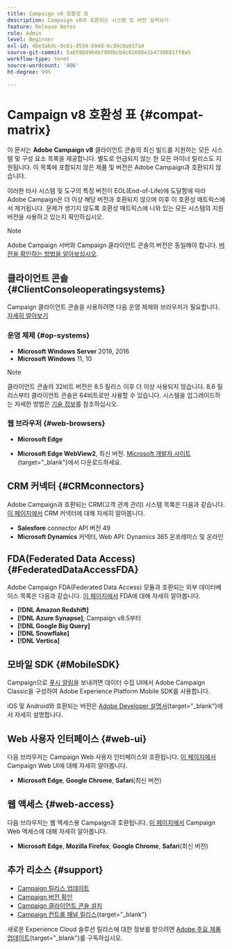 ```yaml
---
title: Campaign v8 호환성 표
description: Campaign v8과 호환되는 시스템 및 버전 살펴보기
feature: Release Notes
role: Admin
level: Beginner
exl-id: 4be3a6dc-0c61-4534-b9dd-6c99c8a037a9
source-git-commit: 5ab598d904bf900bcb4c01680e1b4730881ff8a5
workflow-type: tm+mt
source-wordcount: '406'
ht-degree: 99%

---
```


# Campaign v8 호환성 표 {#compat-matrix}

이 문서는 **Adobe Campaign v8** 클라이언트 콘솔의 최신 빌드를 지원하는 모든 시스템 및 구성 요소 목록을 제공합니다. 별도로 언급되지 않는 한 모든 마이너 릴리스도 지원됩니다. 이 목록에 포함되지 않은 제품 및 버전은 Adobe Campaign과 호환되지 않습니다.

이러한 타사 시스템 및 도구의 특정 버전이 EOL(End-of-Life)에 도달함에 따라 Adobe Campaign은 더 이상 해당 버전과 호환되지 않으며 이후 이 호환성 매트릭스에서 제거됩니다. 문제가 생기지 않도록 호환성 매트릭스에 나와 있는 모든 시스템의 지원 버전을 사용하고 있는지 확인하십시오.

>[!NOTE]
>
>Adobe Campaign 서버와 Campaign 클라이언트 콘솔의 버전은 동일해야 합니다. [버전을 확인하는 방법을 알아보십시오](upgrades.md#version).

## 클라이언트 콘솔 {#ClientConsoleoperatingsystems}

Campaign 클라이언트 콘솔을 사용하려면 다음 운영 체제와 브라우저가 필요합니다. [자세히 알아보기](connect.md)

### 운영 체제 {#op-systems}

* **Microsoft Windows Server** 2019, 2016
* **Microsoft Windows** 11, 10

>[!NOTE]
>클라이언트 콘솔의 32비트 버전은 8.5 릴리스 이후 더 이상 사용되지 않습니다. 8.6 릴리스부터 클라이언트 콘솔은 64비트로만 사용할 수 있습니다. 시스템을 업그레이드하는 자세한 방법은 [기술 정보](../../technotes/upgrades/console.md)를 참조하십시오.

### 웹 브라우저 {#web-browsers}

* **Microsoft Edge**

* **Microsoft Edge WebView2**, 최신 버전. [Microsoft 개발자 사이트](http://www.adobe.com/go/acc-ms-webview2-runtime-download_kr){target="_blank"}에서 다운로드하세요.

## CRM 커넥터 {#CRMconnectors}

Adobe Campaign과 호환되는 CRM(고객 관계 관리) 시스템 목록은 다음과 같습니다. [이 페이지에서](../connect/crm.md) CRM 커넥터에 대해 자세히 알아봅니다.

* **Salesfore** connector API 버전 49
* **Microsoft Dynamics** 커넥터, Web API: Dynamics 365 온프레미스 및 온라인

## FDA(Federated Data Access){#FederatedDataAccessFDA}

Adobe Campaign FDA(Federated Data Access) 모듈과 호환되는 외부 데이터베이스 목록은 다음과 같습니다. [이 페이지에서](../connect/fda.md) FDA에 대해 자세히 알아봅니다.

* **[!DNL Amazon Redshift]**
* **[!DNL Azure Synapse]**, Campaign v8.5부터
* **[!DNL Google Big Query]**
* **[!DNL Snowflake]**
* **[!DNL Vertica]**

## 모바일 SDK {#MobileSDK}

Campaign으로 [푸시 알림](../send/push.md)을 보내려면 데이터 수집 UI에서 Adobe Campaign Classic을 구성하여 Adobe Experience Platform Mobile SDK를 사용합니다.

iOS 및 Android와 호환되는 버전은 [Adobe Developer 설명서](https://developer.adobe.com/client-sdks/home/){target="_blank"}에서 자세히 설명합니다.

## Web 사용자 인터페이스 {#web-ui}

다음 브라우저는 Campaign Web 사용자 인터페이스와 호환됩니다. [이 페이지에서](campaign-ui.md#ac-web-ui) Campaign Web UI에 대해 자세히 알아봅니다.

* **Microsoft Edge**, **Google Chrome**, **Safari**(최신 버전)

## 웹 액세스 {#web-access}

다음 브라우저는 웹 액세스용 Campaign과 호환됩니다. [이 페이지에서](connect.md#web-access) Campaign Web 액세스에 대해 자세히 알아봅니다.

* **Microsoft Edge**, **Mozilla Firefox**, **Google Chrome**, **Safari**(최신 버전)

## 추가 리소스 {#support}

* [Campaign 릴리스 업데이트](upgrades.md)
* [Campaign 버전 확인](upgrades.md#version)
* [Campaign 클라이언트 콘솔 설치](connect.md)
* [Campaign 컨트롤 패널 릴리스](https://experienceleague.adobe.com/docs/control-panel/using/release-notes.html?lang=ko){target="_blank"}

새로운 Experience Cloud 솔루션 릴리스에 대한 정보를 받으려면 [Adobe 주요 제품 업데이트](https://www.adobe.com/kr/subscription/priority-product-update.html){target="_blank"}를 구독하십시오.
